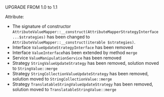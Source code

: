 UPGRADE FROM 1.0 to 1.1

Attribute:
* The signature of constructor `AttributeValueMapper::__construct(AttributeMapperStrategyInterface ...$strategies)` 
  has been changed to `AttributeValueMapper::__construct(iterable $strategies)`.
* Interface `ValueUpdateStrategyInterface` has been removed
* Interface `ValueInterface`has been extended by method `merge`
* Service `ValueManipulationService` has been removed
* Strategy `StringValueUpdateStrategy` has been removed, solution moved to `StringValue::merge`
* Strategy `StringCollectionValueUpdateStrategy` has been removed, solution moved to `StringCollectionValue::merge`
* Strategy `TranslatableStringValueUpdateStrategy` has been removed, solution moved to `TranslatableStringValue::merge`